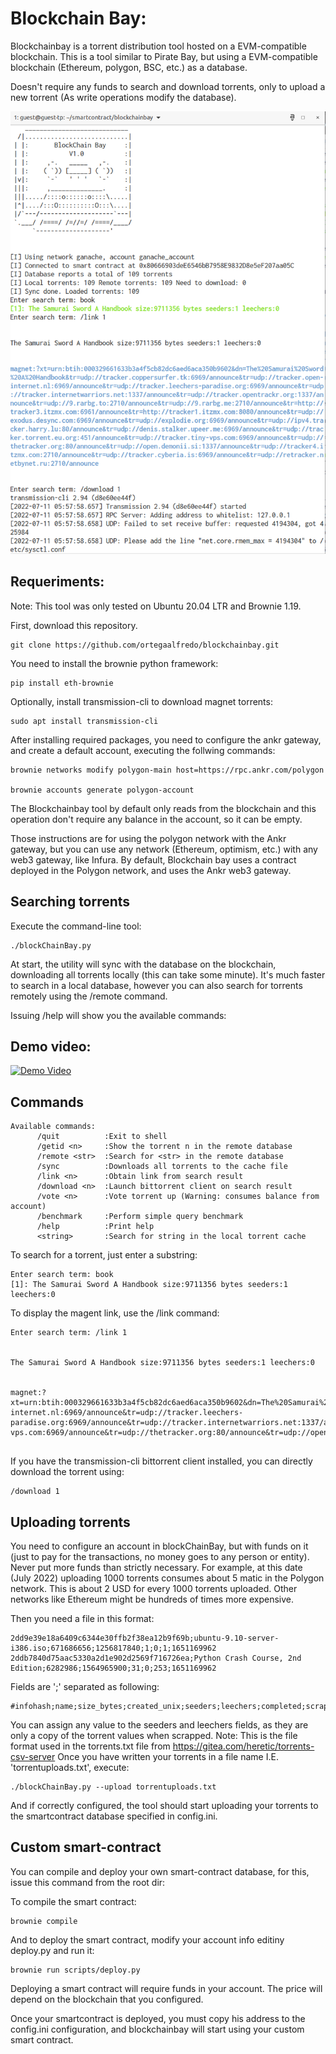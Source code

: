 # Blockchain Bay: 

Blockchainbay is a torrent distribution tool hosted on a EVM-compatible blockchain.
This is a tool similar to Pirate Bay, but using a EVM-compatible blockchain (Ethereum, polygon, BSC, etc.) as a database.

Doesn't require any funds to search and download torrents, only to upload a new torrent (As write operations modify the database).

![screenshot.png](https://github.com/ortegaalfredo/blockchainbay/blob/main/screenshot.png?raw=true)


## Requeriments:

Note: This tool was only tested on Ubuntu 20.04 LTR and Brownie 1.19.

First, download this repository.

```
git clone https://github.com/ortegaalfredo/blockchainbay.git
```

You need to install the brownie python framework:

```
pip install eth-brownie
```

Optionally, install transmission-cli to download magnet torrents:

```
sudo apt install transmission-cli
```

After installing required packages, you need to configure the ankr gateway, and create a default account, executing the follwing commands:

```
brownie networks modify polygon-main host=https://rpc.ankr.com/polygon

brownie accounts generate polygon-account
```

The Blockchainbay tool by default only reads from the blockchain and this operation don't require any balance in the account, so it can be empty.

Those instructions are for using the polygon network with the Ankr gateway, but you can use any network (Ethereum, optimism, etc.) with any web3 gateway, like Infura. By default, Blockchain bay uses a contract deployed in the Polygon network, and uses the Ankr web3 gateway.

## Searching torrents

Execute the command-line tool:

```
./blockChainBay.py
```
At start, the utility will sync with the database on the blockchain, downloading all torrents locally (this can take some minute). It's much faster to search in a local database, however you can also search for torrents remotely using the /remote command.

Issuing /help will show you the available commands:

## Demo video:

[![Demo Video](http://img.youtube.com/vi/g0w4zcT-RLE/0.jpg)](https://www.youtube.com/watch?v=g0w4zcT-RLE "BlockchainBay demo")


## Commands

```
Available commands:
      /quit          :Exit to shell
      /getid <n>     :Show the torrent n in the remote database
      /remote <str>  :Search for <str> in the remote database
      /sync          :Downloads all torrents to the cache file
      /link <n>      :Obtain link from search result
      /download <n>  :Launch bittorrent client on search result
      /vote <n>      :Vote torrent up (Warning: consumes balance from account)
      /benchmark     :Perform simple query benchmark
      /help          :Print help
      <string>       :Search for string in the local torrent cache
```

To search for a torrent, just enter a substring:

```
Enter search term: book
[1]: The Samurai Sword A Handbook size:9711356 bytes seeders:1 leechers:0
```

To display the magent link, use the /link <index> command:

```
Enter search term: /link 1


The Samurai Sword A Handbook size:9711356 bytes seeders:1 leechers:0


magnet:?xt=urn:btih:000329661633b3a4f5cb82dc6aed6aca350b9602&dn=The%20Samurai%20Sword%20A%20Handbook&tr=udp://tracker.coppersurfer.tk:6969/announce&tr=udp://tracker.open-internet.nl:6969/announce&tr=udp://tracker.leechers-paradise.org:6969/announce&tr=udp://tracker.internetwarriors.net:1337/announce&tr=udp://tracker.opentrackr.org:1337/announce&tr=udp://9.rarbg.to:2710/announce&tr=udp://9.rarbg.me:2710/announce&tr=http://tracker3.itzmx.com:6961/announce&tr=http://tracker1.itzmx.com:8080/announce&tr=udp://exodus.desync.com:6969/announce&tr=udp://explodie.org:6969/announce&tr=udp://ipv4.tracker.harry.lu:80/announce&tr=udp://denis.stalker.upeer.me:6969/announce&tr=udp://tracker.torrent.eu.org:451/announce&tr=udp://tracker.tiny-vps.com:6969/announce&tr=udp://thetracker.org:80/announce&tr=udp://open.demonii.si:1337/announce&tr=udp://tracker4.itzmx.com:2710/announce&tr=udp://tracker.cyberia.is:6969/announce&tr=udp://retracker.netbynet.ru:2710/announce


```

If you have the transmission-cli  bittorrent client installed, you can directly download the torrent using:

```
/download 1
```

## Uploading torrents

You need to configure an account in blockChainBay, but with funds on it (just to pay for the transactions, no money goes to any person or entity). 
Never put more funds than strictly necessary. For example, at this date (July 2022) uploading 1000 torrents consumes about 5 matic in the Polygon network. This is about 2 USD for every 1000 torrents uploaded. Other networks like  Ethereum might be hundreds of times more expensive.

Then you need a file in this format:

```
2dd9e39e18a6409c6344e30ffb2f38ea12b9f69b;ubuntu-9.10-server-i386.iso;671686656;1256817840;1;0;1;1651169962
2ddb7840d75aac5330a2d1e902d2569f716726ea;Python Crash Course, 2nd Edition;6282986;1564965900;31;0;253;1651169962
```

Fields are ';' separated as following:

```
#infohash;name;size_bytes;created_unix;seeders;leechers;completed;scraped_date
```

You can assign any value to the seeders and leechers fields, as they are only a copy of the torrent values when scrapped.
Note: This is the file format used in the torrents.txt file from https://gitea.com/heretic/torrents-csv-server
Once you have written your torrents in a file name I.E. 'torrentuploads.txt', execute:

```
./blockChainBay.py --upload torrentuploads.txt
```

And if correctly configured, the tool should start uploading your torrents to the smartcontract database specified in config.ini.

## Custom smart-contract

You can compile and deploy your own smart-contract database, for this, issue this command from the root dir:

To compile the smart contract:

```
brownie compile
```

And to deploy the smart contract, modify your account info editiny deploy.py and run it:

```
brownie run scripts/deploy.py
```

Deploying a smart contract will require funds in your account. The price will depend on the blockchain that you configured.

Once your smartcontract is deployed, you must copy his address to the config.ini configuration, and blockchainbay will start using your custom smart contract.

